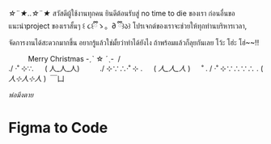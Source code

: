 *☆*¨*★*..*☆*¨*★* สวัสดีผู้ใช้งานทุกคน ยินดีต้อนรับสู่ no time to die ของเรา ก่อนอื่นขอแนะนำproject ของเราสั้นๆ ꒰ ૮꒰ྀིゝ。∂ ྀི꒱ა꒱
    โปรเจกต์ของเราจะช่วยให้ทุกท่านบริหารเวลา, จัดการงานได้สะดวกมากขึ้น อยากรู้แล้วใช่มั้ยว่าทำได้ยังไง ถ้าพร้อมแล้วก็ลุยกันเลย โว้ะ โฮ่ะ โฮ่~~!!



⠀ ⠀⠀           Merry Christmas
                -ˏˋ  ☆ ˊˎ-
‌                   / ‌  ‌ \
                 ./ ·˚ ⊹∵\.
　               ( 人_人_人)
　 　          ./ ⊹∵∴·˚ ⊹ \.
　             ( _人_人_人_ ) 
　         ˚ . / ·˚ ⊹∵∴∵∴ \.
              (  _人⊹人⊹人_ )
‌                   ￣凵


<i> พ่อมึงตาย </i>
# Figma to Code
